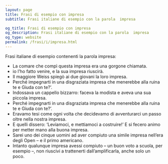 ```yaml
---
layout: page
title: Frasi di esempio con impresa 
subtitle: Frasi italiane di esempio con la parola  impresa

og_title: Frasi di esempio con impresa 
og_description: Frasi italiane di esempio con la parola  impresa
og_type: website
permalink: /frasi/i/impresa.html
---
```


Frasi italiane di esempio contenenti la parola impresa:


- La comare che compì questa impresa era una gorgone chiamata.
- io l’ho fatto venire, e la sua impresa riuscirà.
- Il maggiore Weiss spiegò ai due giovani la loro impresa.
- Perché impegnarti in una disgraziata impresa che menerebbe alla ruina te e Giuda con te?’.
- Indossava un cappello bizzarro: faceva la modista e aveva una sua piccola impresa.
- Perché impegnarti in una disgraziata impresa che menerebbe alla ruina te e Giuda con te?’.
- Eravamo tesi come ogni volta che decidevamo di avventurarci un passo oltre nella nostra impresa.
- E quelli dissero: ‘Leviamoci, e mettiamoci a costruire!’ E si fecero animo per metter mano alla buona impresa.
- Sarei uno dei cinque uomini ad aver compiuto una simile impresa nell’era degli Open – e il primo americano.
- Intanto qualunque impresa avessi compiuto – un buon voto a scuola, per esempio –, non riuscivi a trattenerti dall’amplificarla, anche solo un poco.
